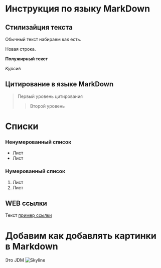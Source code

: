 # Инструкция по языку MarkDown

## Стилизайция текста
Обычный текст набираем как есть.

Новая строка.

**Полужирный текст**

*Курсив* 

## Цитирование в языке MarkDown
> Первый уровень цитирования
>> Второй уровень

# Списки
### Ненумерованный список
* Лист 
* Лист

### Нумерованный список
1. Лист
2. Лист

## WEB ссылки 
Текст [пример ссылки]("http.example.com "Всплывающая подсказка")

# Добавим как добавлять картинки в Markdown
Это JDM
![Skyline](sky.jpg)
